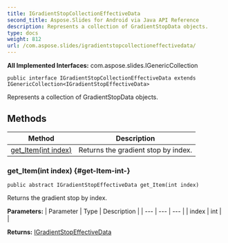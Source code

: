 ```yaml
---
title: IGradientStopCollectionEffectiveData
second_title: Aspose.Slides for Android via Java API Reference
description: Represents a collection of GradientStopData objects.
type: docs
weight: 812
url: /com.aspose.slides/igradientstopcollectioneffectivedata/
---
```

**All Implemented Interfaces:**
com.aspose.slides.IGenericCollection
```
public interface IGradientStopCollectionEffectiveData extends IGenericCollection<IGradientStopEffectiveData>
```

Represents a collection of GradientStopData objects.
## Methods

| Method | Description |
| --- | --- |
| [get_Item(int index)](#get-Item-int-) | Returns the gradient stop by index. |
### get_Item(int index) {#get-Item-int-}
```
public abstract IGradientStopEffectiveData get_Item(int index)
```


Returns the gradient stop by index.

**Parameters:**
| Parameter | Type | Description |
| --- | --- | --- |
| index | int |  |

**Returns:**
[IGradientStopEffectiveData](../../com.aspose.slides/igradientstopeffectivedata)
